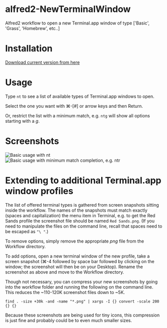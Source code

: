 alfred2-NewTerminalWindow
=========================

Alfred2 workflow to open a new Terminal.app window of type ['Basic', 'Grass', 'Homebrew', etc..]

# Installation

[Download current version from here](https://github.com/henryroe/alfred2-NewTerminalWindow/blob/master/New%20Terminal%20Window.alfredworkflow?raw=true)

# Usage

Type `nt` to see a list of available types of Terminal.app windows to open.  

Select the one you want with ⌘-[#] or arrow keys and then Return.

Or, restrict the list with a minimum match, e.g. `ntg` will show all options starting with a *g*.

# Screenshots

![Basic usage with `nt`](https://dl.dropboxusercontent.com/u/6753318/github/screenshots/alfred2-NewTerminalWorkflow-screenshot1.png)
![Basic usage with minimum match completion, e.g. `ntr`](https://dl.dropboxusercontent.com/u/6753318/github/screenshots/alfred2-NewTerminalWorkflow-screenshot2.png)


# Extending to additional Terminal.app window profiles

The list of offered terminal types is gathered from screen snapshots sitting inside the workflow.  The names of the snapshots must match exactly (spaces and capitalization) the menu item in Terminal, e.g. to get the Red Sands profile the screenshot file should be named `Red Sands.png`.  (If you need to manipulate the files on the command line, recall that spaces need to be escaped as `"\ "`.)

To remove options, simply remove the appropriate *png* file from the Workflow directory.

To add options, open a new terminal window of the new profile, take a screen snapshot (⌘-4 followed by space bar followed by clicking on the window; the screenshot will then be on your Desktop).  Rename the screenshot as above and move to the Workflow directory.

Though not necessary, you can compress your new screenshots by going into the workflow folder and running the following on the command line.  This reduces the ~110-120K screenshot files down to ~5K.

    find . -size +30k -and -name "*.png" | xargs -I {} convert -scale 200 {} {}

Because these screenshots are being used for tiny icons, this compression is just fine and probably could be to even much smaller sizes.
